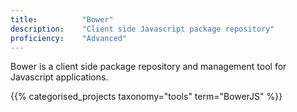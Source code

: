 ```yaml
---
title: 			"Bower"
description: 	"Client side Javascript package repository"
proficiency:	"Advanced"
---
```


Bower is a client side package repository and management tool for Javascript applications.

{{% categorised_projects taxonomy="tools" term="BowerJS" %}}